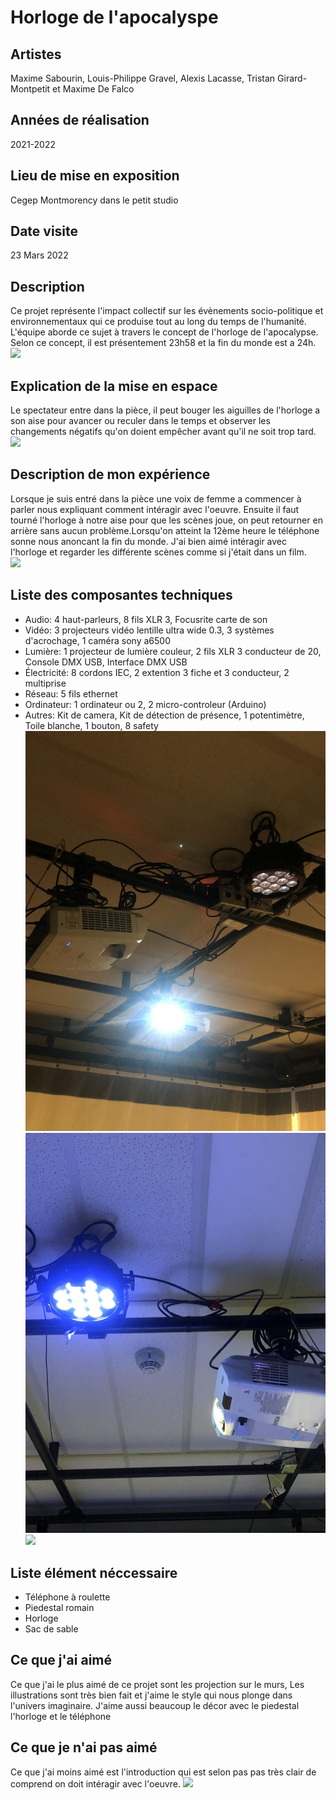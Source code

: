 # Horloge de l'apocalyspe 

## Artistes
Maxime Sabourin, Louis-Philippe Gravel, Alexis Lacasse, Tristan Girard-Montpetit et Maxime De Falco
## Années de réalisation
2021-2022
## Lieu de mise en exposition
Cegep Montmorency dans le petit studio
## Date visite
23 Mars 2022 
## Description 
Ce projet représente l'impact collectif sur les évènements socio-politique et environnementaux qui ce produise tout au long du temps de l'humanité. L'équipe aborde ce sujet à travers le concept de l'horloge de l'apocalypse. Selon ce concept, il est présentement 23h58 et la fin du monde est a 24h.
![](medias/photos/)
## Explication de la mise en espace
Le spectateur entre dans la pièce, il peut bouger les aiguilles de l'horloge a son aise pour avancer ou reculer dans le temps et observer les changements négatifs qu'on doient empêcher avant qu'il ne soit trop tard. 
![](medias/photos/)
## Description de mon expérience
Lorsque je suis entré dans la pièce une voix de femme a commencer à parler nous expliquant comment intéragir avec l'oeuvre. Ensuite il faut tourné l'horloge à notre aise pour que les scènes joue, on peut retourner en arrière sans aucun problème.Lorsqu'on atteint la 12ème heure le téléphone sonne nous anoncant la fin du monde. J'ai bien aimé intéragir avec l'horloge et regarder les différente scènes comme si j'était dans un film.  
![](medias/photos/)
## Liste des composantes techniques
- Audio:
  4 haut-parleurs,
  8 fils XLR 3,
  Focusrite carte de son
- Vidéo:
  3 projecteurs vidéo lentille ultra wide 0.3,
  3 systèmes d'acrochage,
  1 caméra sony a6500
- Lumière:
  1 projecteur de lumière couleur,
  2 fils XLR 3 conducteur de 20,
  Console DMX USB,
  Interface DMX USB
- Électricité:
  8 cordons IEC,
  2 extention 3 fiche et 3 conducteur,
  2 multiprise
- Réseau:
  5 fils ethernet
- Ordinateur:
  1 ordinateur ou 2,
  2 micro-controleur (Arduino)
- Autres:
  Kit de camera,
  Kit de détection de présence,
  1 potentimètre,
  Toile blanche, 
  1 bouton,
  8 safety
  ![projecteur](medias/photos/projecteur.jpg)
  ![lumiere](medias/photos/lumiere.jpg)
  ![](medias/photos/)
## Liste élément néccessaire 
- Téléphone à roulette
- Piedestal romain
- Horloge
- Sac de sable 
## Ce que j'ai aimé
Ce que j'ai le plus aimé de ce projet sont les projection sur le murs, Les illustrations sont très bien fait et j'aime le style qui nous plonge dans l'univers imaginaire. J'aime aussi beaucoup le décor avec le piedestal l'horloge et le téléphone 
## Ce que je n'ai pas aimé 
Ce que j'ai moins aimé est l'introduction qui est selon pas pas très clair de comprend on doit intéragir avec l'oeuvre. 
![](medias/photos/)
